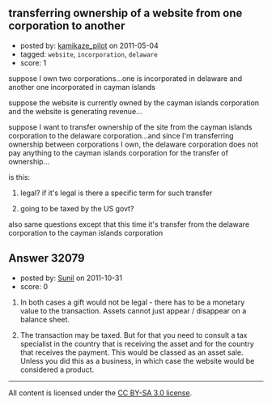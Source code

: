 ## transferring ownership of a website from one corporation to another

- posted by: [kamikaze_pilot](https://stackexchange.com/users/-1/6768-kamikaze-pilot) on 2011-05-04
- tagged: `website`, `incorporation`, `delaware`
- score: 1

suppose I own two corporations...one is incorporated in delaware and another one incorporated in cayman islands 

suppose the website is currently owned by the cayman islands corporation and the website is generating revenue...

suppose I want to transfer ownership of the site from the cayman islands corporation to the delaware corporation...and since I'm transferring ownership between corporations I own, the delaware corporation does not pay anything to the cayman islands corporation for the transfer of ownership...

is this: 

1) legal? if it's legal is there a specific term for such transfer

2) going to be taxed by the US govt?

also same questions except that this time it's transfer from the delaware corporation to the cayman islands corporation


## Answer 32079

- posted by: [Sunil](https://stackexchange.com/users/-1/14124-sunil) on 2011-10-31
- score: 0

1) In both cases a gift would not be legal - there has to be a monetary value to the transaction. Assets cannot just appear / disappear on a balance sheet. 

2) The transaction may be taxed. But for that you need to consult a tax specialist in the country that is receiving the asset and for the country that receives the payment.  This would be classed as an asset sale. Unless you did this as a business, in which case the website would be considered a product.






---

All content is licensed under the [CC BY-SA 3.0 license](https://creativecommons.org/licenses/by-sa/3.0/).
